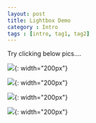 ```yaml
---
layout: post
title: Lightbox Demo
category : Intro
tags : [intro, tag1, tag2]
---
```


Try clicking below pics....



![](   https://szhielelp.github.io/JekyllTheme-ProjectGaia/demo/1.jpg){: width="200px"}

![](   https://szhielelp.github.io/JekyllTheme-ProjectGaia/demo/2.jpg){: width="200px"}

![](   https://szhielelp.github.io/JekyllTheme-ProjectGaia/demo/3.jpg){: width="200px"}

![](   https://szhielelp.github.io/JekyllTheme-ProjectGaia/demo/4.jpg){: width="200px"}


